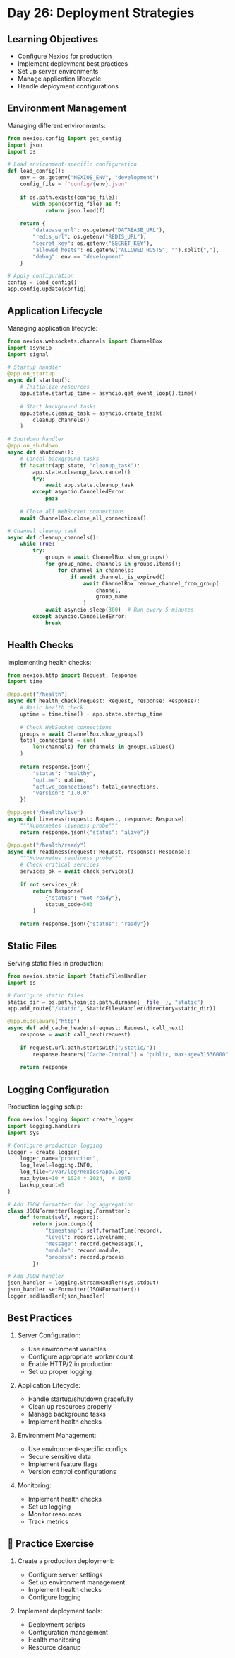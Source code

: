 # Day 26: Deployment Strategies

## Learning Objectives
- Configure Nexios for production
- Implement deployment best practices
- Set up server environments
- Manage application lifecycle
- Handle deployment configurations


## Environment Management

Managing different environments:

```python
from nexios.config import get_config
import json
import os

# Load environment-specific configuration
def load_config():
    env = os.getenv("NEXIOS_ENV", "development")
    config_file = f"config/{env}.json"
    
    if os.path.exists(config_file):
        with open(config_file) as f:
            return json.load(f)
    
    return {
        "database_url": os.getenv("DATABASE_URL"),
        "redis_url": os.getenv("REDIS_URL"),
        "secret_key": os.getenv("SECRET_KEY"),
        "allowed_hosts": os.getenv("ALLOWED_HOSTS", "").split(","),
        "debug": env == "development"
    }

# Apply configuration
config = load_config()
app.config.update(config)
```

## Application Lifecycle

Managing application lifecycle:

```python
from nexios.websockets.channels import ChannelBox
import asyncio
import signal

# Startup handler
@app.on_startup
async def startup():
    # Initialize resources
    app.state.startup_time = asyncio.get_event_loop().time()
    
    # Start background tasks
    app.state.cleanup_task = asyncio.create_task(
        cleanup_channels()
    )

# Shutdown handler
@app.on_shutdown
async def shutdown():
    # Cancel background tasks
    if hasattr(app.state, "cleanup_task"):
        app.state.cleanup_task.cancel()
        try:
            await app.state.cleanup_task
        except asyncio.CancelledError:
            pass
    
    # Close all WebSocket connections
    await ChannelBox.close_all_connections()

# Channel cleanup task
async def cleanup_channels():
    while True:
        try:
            groups = await ChannelBox.show_groups()
            for group_name, channels in groups.items():
                for channel in channels:
                    if await channel._is_expired():
                        await ChannelBox.remove_channel_from_group(
                            channel,
                            group_name
                        )
            await asyncio.sleep(300)  # Run every 5 minutes
        except asyncio.CancelledError:
            break
```

## Health Checks

Implementing health checks:

```python
from nexios.http import Request, Response
import time

@app.get("/health")
async def health_check(request: Request, response: Response):
    # Basic health check
    uptime = time.time() - app.state.startup_time
    
    # Check WebSocket connections
    groups = await ChannelBox.show_groups()
    total_connections = sum(
        len(channels) for channels in groups.values()
    )
    
    return response.json({
        "status": "healthy",
        "uptime": uptime,
        "active_connections": total_connections,
        "version": "1.0.0"
    })

@app.get("/health/live")
async def liveness(request: Request, response: Response):
    """Kubernetes liveness probe"""
    return response.json({"status": "alive"})

@app.get("/health/ready")
async def readiness(request: Request, response: Response):
    """Kubernetes readiness probe"""
    # Check critical services
    services_ok = await check_services()
    
    if not services_ok:
        return Response(
            {"status": "not ready"},
            status_code=503
        )
    
    return response.json({"status": "ready"})
```

## Static Files

Serving static files in production:

```python
from nexios.static import StaticFilesHandler
import os

# Configure static files
static_dir = os.path.join(os.path.dirname(__file__), "static")
app.add_route("/static", StaticFilesHandler(directory=static_dir))

@app.middleware("http")
async def add_cache_headers(request: Request, call_next):
    response = await call_next(request)
    
    if request.url.path.startswith("/static/"):
        response.headers["Cache-Control"] = "public, max-age=31536000"
    
    return response
```

## Logging Configuration

Production logging setup:

```python
from nexios.logging import create_logger
import logging.handlers
import sys

# Configure production logging
logger = create_logger(
    logger_name="production",
    log_level=logging.INFO,
    log_file="/var/log/nexios/app.log",
    max_bytes=10 * 1024 * 1024,  # 10MB
    backup_count=5
)

# Add JSON formatter for log aggregation
class JSONFormatter(logging.Formatter):
    def format(self, record):
        return json.dumps({
            "timestamp": self.formatTime(record),
            "level": record.levelname,
            "message": record.getMessage(),
            "module": record.module,
            "process": record.process
        })

# Add JSON handler
json_handler = logging.StreamHandler(sys.stdout)
json_handler.setFormatter(JSONFormatter())
logger.addHandler(json_handler)
```

## Best Practices

1. Server Configuration:
   - Use environment variables
   - Configure appropriate worker count
   - Enable HTTP/2 in production
   - Set up proper logging

2. Application Lifecycle:
   - Handle startup/shutdown gracefully
   - Clean up resources properly
   - Manage background tasks
   - Implement health checks

3. Environment Management:
   - Use environment-specific configs
   - Secure sensitive data
   - Implement feature flags
   - Version control configurations

4. Monitoring:
   - Implement health checks
   - Set up logging
   - Monitor resources
   - Track metrics

## 📝 Practice Exercise

1. Create a production deployment:
   - Configure server settings
   - Set up environment management
   - Implement health checks
   - Configure logging

2. Implement deployment tools:
   - Deployment scripts
   - Configuration management
   - Health monitoring
   - Resource cleanup